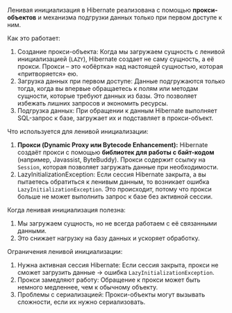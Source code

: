 Ленивая инициализация в Hibernate реализована с помощью **прокси-объектов** и механизма подгрузки данных только при первом доступе к ним.

Как это работает:
1. Создание прокси-объекта: Когда мы загружаем сущность с ленивой инициализацией (`LAZY`), Hibernate создает не саму сущность, а её прокси. Прокси – это «обёртка» над настоящей сущностью, которая «притворяется» ею.
2. Загрузка данных при первом доступе: Данные подгружаются только тогда, когда вы впервые обращаетесь к полям или методам сущности, которые требуют данных из базы.  Это позволяет избежать лишних запросов и экономить ресурсы.
3. Подгрузка данных: При обращении к данным Hibernate выполняет SQL-запрос к базе, загружает их и подставляет в прокси-объект.

Что используется для ленивой инициализации:
1. **Прокси (Dynamic Proxy или Bytecode Enhancement):** Hibernate создаёт прокси с помощью **библиотек для работы с байт-кодом** (например, Javassist, ByteBuddy). Прокси содержит ссылку на `Session`, которая позволяет загружать данные при необходимости.
2. LazyInitializationException: Если сессия Hibernate закрыта, а вы пытаетесь обратиться к ленивым данным, то возникает ошибка `LazyInitializationException`. Это происходит, потому что прокси больше не может выполнить запрос к базе без активной сессии.

Когда ленивая инициализация полезна:
1. Мы загружаем сущность, но не всегда работаем с её связанными данными.
2. Это снижает нагрузку на базу данных и ускоряет обработку.

Ограничения ленивой инициализации:
1. Нужна активная сессия Hibernate: Если сессия закрыта, прокси не сможет загрузить данные → ошибка `LazyInitializationException`.
2. Прокси замедляют работу: Обращение к прокси может быть немного медленнее, чем к обычному объекту.
3. Проблемы с сериализацией: Прокси-объекты могут вызывать сложности, если их нужно сериализовать.
